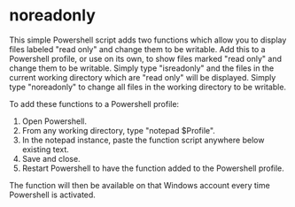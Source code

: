 # noreadonly
This simple Powershell script adds two functions which allow you to display files labeled "read only" and change them to be writable.
Add this to a Powershell profile, or use on its own, to show files marked "read only" and change them to be writable.
Simply type "isreadonly" and the files in the current working directory which are "read only" will be displayed.
Simply type "noreadonly" to change all files in the working directory to be writable.

To add these functions to a Powershell profile:

1. Open Powershell.
2. From any working directory, type "notepad $Profile".
3. In the notepad instance, paste the function script anywhere below existing text.
4. Save and close.
5. Restart Powershell to have the function added to the Powershell profile.

The function will then be available on that Windows account every time Powershell is activated.
